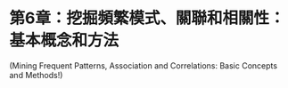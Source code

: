 # 第6章：挖掘頻繁模式、關聯和相關性：基本概念和方法
(Mining Frequent Patterns, Association and Correlations: Basic Concepts and Methods!)
